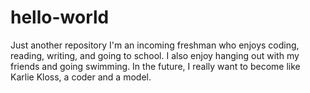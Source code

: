 # hello-world
Just another repository
I'm an incoming freshman who enjoys coding, reading, writing, and going to school.
I also enjoy hanging out with my friends and going swimming. 
In the future, I really want to become like Karlie Kloss, a coder and a model.
